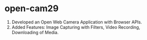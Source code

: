 # open-cam29
1. Developed an Open Web Camera Application with Browser APIs.
2. Added Features: Image Capturing with Filters, Video Recording, Downloading of Media.
